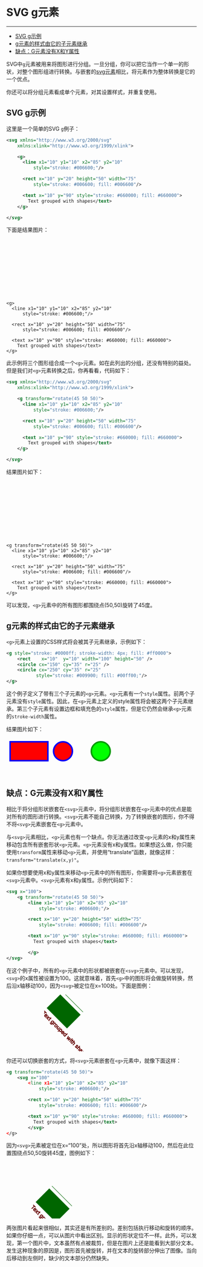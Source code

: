 # SVG g元素
***

> 
* [SVG g示例](#svg-g示例)
* [g元素的样式由它的子元素继承](#g元素的样式由它的子元素继承)
* [缺点：G元素没有X和Y属性](#缺点g元素没有X和Y属性)

SVG中`g`元素被用来将图形进行分组。一旦分组，你可以把它当作一个单一的形状，对整个图形组进行转换。与嵌套的[svg元素](SVG-svg元素.md)相比，将元素作为整体转换是它的一个优点。

你还可以将分组元素看成单个元素，对其设置样式，并重复使用。

## SVG g示例

这里是一个简单的SVG `g`例子：

```xml
<svg xmlns="http://www.w3.org/2000/svg"
    xmlns:xlink="http://www.w3.org/1999/xlink">

    <g>
      <line x1="10" y1="10" x2="85" y2="10"
          style="stroke: #006600;"/>

      <rect x="10" y="20" height="50" width="75"
          style="stroke: #006600; fill: #006600"/>

      <text x="10" y="90" style="stroke: #660000; fill: #660000">
        Text grouped with shapes</text>
    </g>

</svg>
```

下面是结果图片：

<svg xmlns="http://www.w3.org/2000/svg"
    xmlns:xlink="http://www.w3.org/1999/xlink">

    <g>
      <line x1="10" y1="10" x2="85" y2="10"
          style="stroke: #006600;"/>

      <rect x="10" y="20" height="50" width="75"
          style="stroke: #006600; fill: #006600"/>

      <text x="10" y="90" style="stroke: #660000; fill: #660000">
        Text grouped with shapes</text>
    </g>

</svg>

此示例将三个图形组合成一个`<g>`元素。如在此列出的分组，还没有特别的益处。但是我们对`<g>`元素转换之后，你再看看，代码如下：

```xml
<svg xmlns="http://www.w3.org/2000/svg"
    xmlns:xlink="http://www.w3.org/1999/xlink">

    <g transform="rotate(45 50 50)">
      <line x1="10" y1="10" x2="85" y2="10"
          style="stroke: #006600;"/>

      <rect x="10" y="20" height="50" width="75"
          style="stroke: #006600; fill: #006600"/>

      <text x="10" y="90" style="stroke: #660000; fill: #660000">
        Text grouped with shapes</text>
    </g>

</svg>
```

结果图片如下：

<svg xmlns="http://www.w3.org/2000/svg"
    xmlns:xlink="http://www.w3.org/1999/xlink">

    <g transform="rotate(45 50 50)">
      <line x1="10" y1="10" x2="85" y2="10"
          style="stroke: #006600;"/>

      <rect x="10" y="20" height="50" width="75"
          style="stroke: #006600; fill: #006600"/>

      <text x="10" y="90" style="stroke: #660000; fill: #660000">
        Text grouped with shapes</text>
    </g>

</svg>

可以发现，`<g>`元素中的所有图形都围绕点(50,50)旋转了45度。

## g元素的样式由它的子元素继承

`<g>`元素上设置的CSS样式将会被其子元素继承，示例如下：

```xml
<g style="stroke: #0000ff; stroke-width: 4px; fill: #ff0000">
    <rect    x="10"  y="10" width="100" height="50" />
    <circle cx="150" cy="35" r="25" />
    <circle cx="250" cy="35" r="25"
           style="stroke: #009900; fill: #00ff00;"/>
</g>
```

这个例子定义了带有三个子元素的`<g>`元素。`<g>`元素有一个`style`属性。前两个子元素没有`style`属性。因此，在`<g>`元素上定义的style属性将会被这两个子元素继承。第三个子元素有设置边框和填充色的`style`属性，但是它仍然会继承`<g>`元素的`stroke-width`属性。

结果图片如下：

<svg width="500" height="100">
	<g style="stroke: #0000ff; stroke-width: 4px; fill: #ff0000">
	    <rect    x="10"  y="10" width="100" height="50" />
	    <circle cx="150" cy="35" r="25" />
	    <circle cx="250" cy="35" r="25"
	           style="stroke: #009900; fill: #00ff00;"/>
	</g>
</svg>

## 缺点：G元素没有X和Y属性

相比于将分组形状嵌套在`<svg>`元素中，将分组形状嵌套在`<g>`元素中的优点是能对所有的图形进行转换。`<svg>`元素不能自己转换，为了转换嵌套的图形，你不得不将`<svg>`元素嵌套在`<g>`元素中。

与`<svg>`元素相比，`<g>`元素也有一个缺点。你无法通过改变`<g>`元素的x和y属性来移动包含所有嵌套形状`<g>`元素。`<g>`元素没有x和y属性。如果想这么做，你只能使用`transform`属性来移动`<g>`元素，并使用“translate”函数，就像这样：`transform="translate(x,y)"`。

如果你想要使用x和y属性来移动`<g>`元素中的所有图形，你需要将`<g>`元素嵌套在`<svg>`元素中。`<svg>`元素有x和y属性。示例代码如下：

```xml
<svg x="100">
    <g transform="rotate(45 50 50)">
        <line x1="10" y1="10" x2="85" y2="10"
            style="stroke: #006600;"/>

        <rect x="10" y="20" height="50" width="75"
            style="stroke: #006600; fill: #006600"/>

        <text x="10" y="90" style="stroke: #660000; fill: #660000">
          Text grouped with shapes</text>

		</g>
</svg>
```

在这个例子中，所有的`<g>`元素中的形状都被嵌套在`<svg>`元素中。可以发现，`<svg>`的x属性被设置为100。这就意味着，首先`<g>`中的图形将会做旋转转换，然后沿x轴移动100，因为`<svg>`被定位在x=100处。下面是图例：

<svg width="320" height="150">
    <svg x="100">
        <g transform="rotate(45 50 50)">
            <line x1="10" y1="10" x2="85" y2="10" style="stroke: #006600;"></line>
            <rect x="10" y="20" height="50" width="75" style="stroke: #006600; fill: #006600"></rect>
            <text x="10" y="90" style="stroke: #660000; fill: #660000">
                Text grouped with shapes
            </text>
        </g>
    </svg>
</svg>

你还可以切换嵌套的方式，将`<svg>`元素嵌套在`<g>`元素中，就像下面这样：

```xml
<g transform="rotate(45 50 50)">
    <svg x="100"
        <line x1="10" y1="10" x2="85" y2="10"
            style="stroke: #006600;"/>

        <rect x="10" y="20" height="50" width="75"
            style="stroke: #006600; fill: #006600"/>

        <text x="10" y="90" style="stroke: #660000; fill: #660000">
          Text grouped with shapes</text>
		</svg>
</g>
```

因为`<svg>`元素被定位在x=“100”处，所以图形将首先沿x轴移动100，然后在此位置围绕点50,50旋转45度，图例如下：

<svg width="320" height="150">
    <g transform="rotate(45 50 50)">
        <svg x="100">
            <line x1="10" y1="10" x2="85" y2="10" style="stroke: #006600;"></line>
            <rect x="10" y="20" height="50" width="75" style="stroke: #006600; fill: #006600"></rect>
            <text x="10" y="90" style="stroke: #660000; fill: #660000">
                Text grouped with shapes
            </text>
        </svg>
    </g>
</svg>

两张图片看起来很相似，其实还是有所差别的。差别包括执行移动和旋转的顺序。如果你仔细一点，可以从图片中看出区别。显示的形状定位不一样。此外，可以发现，第一个图片中，文本虽然有点被裁剪，但是在图片上还是能看到大部分文本。发生这种现象的原因是，图形首先被旋转，并在文本的旋转部分伸出了图像。当向后移动到左侧时，缺少的文本部分仍然缺失。
